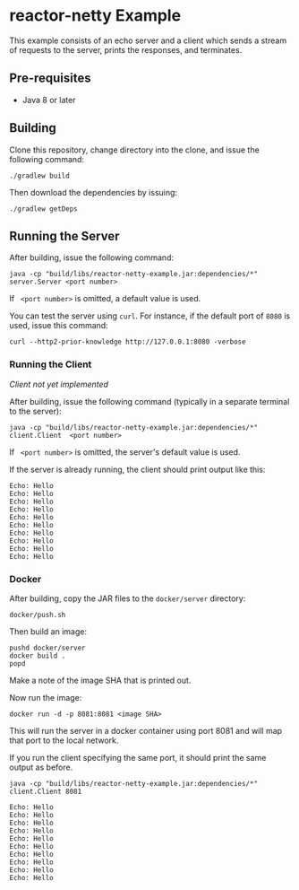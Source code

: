 # reactor-netty Example

This example consists of an echo server and a client which sends a stream of requests to the server, prints
the responses, and terminates.

## Pre-requisites

* Java 8 or later

## Building

Clone this repository, change directory into the clone, and issue the following command:

```terminal
./gradlew build
```

Then download the dependencies by issuing:
```terminal
./gradlew getDeps
```

## Running the Server

After building, issue the following command:
```terminal
java -cp "build/libs/reactor-netty-example.jar:dependencies/*" server.Server <port number>
```

If ` <port number>` is omitted, a default value is used.

You can test the server using `curl`. For instance, if the default port of `8080` is used, issue this command:
```terminal
curl --http2-prior-knowledge http://127.0.0.1:8080 -verbose
```

### Running the Client

*Client not yet implemented*

After building, issue the following command (typically in a separate terminal to the server):
```terminal
java -cp "build/libs/reactor-netty-example.jar:dependencies/*" client.Client  <port number>
```

If ` <port number>` is omitted, the server's default value is used.

If the server is already running, the client should print output like this:
```terminal
Echo: Hello
Echo: Hello
Echo: Hello
Echo: Hello
Echo: Hello
Echo: Hello
Echo: Hello
Echo: Hello
Echo: Hello
Echo: Hello
```

### Docker

After building, copy the JAR files to the `docker/server` directory:
```terminal
docker/push.sh
```

Then build an image:
```terminal
pushd docker/server
docker build .
popd
```

Make a note of the image SHA that is printed out.

Now run the image:
```terminal
docker run -d -p 8081:8081 <image SHA>
```

This will run the server in a docker container using port 8081 and will map that port to the local network.

If you run the client specifying the same port, it should print the same output as before.
```terminal
java -cp "build/libs/reactor-netty-example.jar:dependencies/*" client.Client 8081
```
```terminal
Echo: Hello
Echo: Hello
Echo: Hello
Echo: Hello
Echo: Hello
Echo: Hello
Echo: Hello
Echo: Hello
Echo: Hello
Echo: Hello
```

